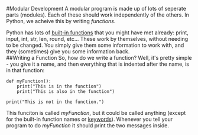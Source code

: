 #Modular Development
A modular program is made up of lots of seperate parts (modules). Each of these should work independently of the others. In Python, we acheive this by writing *functions*.  

Python has lots of [built-in functions](https://docs.python.org/3.4/library/functions.html) that you might have met already: print, input, int, str, len, round, etc... These work by themselves, without needing to be changed. You simply give them some information to work with, and they (sometimes) give you some information back.  
##Writing a Function
So, how do we write a function? Well, it's pretty simple - you give it a name, and then everything that is indented after the name, is in that function:
```pyhton
def myFunction():
    print("This is in the function")
    print("This is also in the function")

print("This is not in the function.")

```
This funciton is called *myFunction*, but it could be called anything (except for the built-in function names or [keywords](https://docs.python.org/3/reference/lexical_analysis.html#keywords)). Whenever you tell your program to do *myFunction* it should print the two messages inside.
